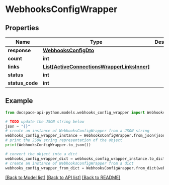 # WebhooksConfigWrapper

## Properties

Name | Type | Description | Notes
------------ | ------------- | ------------- | -------------
**response** | [**WebhooksConfigDto**](WebhooksConfigDto.md) |  | [optional] 
**count** | **int** |  | [optional] 
**links** | [**List[ActiveConnectionsWrapperLinksInner]**](ActiveConnectionsWrapperLinksInner.md) |  | [optional] 
**status** | **int** |  | [optional] 
**status_code** | **int** |  | [optional] 

## Example

```python
from docspace-api-python.models.webhooks_config_wrapper import WebhooksConfigWrapper

# TODO update the JSON string below
json = "{}"
# create an instance of WebhooksConfigWrapper from a JSON string
webhooks_config_wrapper_instance = WebhooksConfigWrapper.from_json(json)
# print the JSON string representation of the object
print(WebhooksConfigWrapper.to_json())

# convert the object into a dict
webhooks_config_wrapper_dict = webhooks_config_wrapper_instance.to_dict()
# create an instance of WebhooksConfigWrapper from a dict
webhooks_config_wrapper_from_dict = WebhooksConfigWrapper.from_dict(webhooks_config_wrapper_dict)
```
[[Back to Model list]](../README.md#documentation-for-models) [[Back to API list]](../README.md#documentation-for-api-endpoints) [[Back to README]](../README.md)


